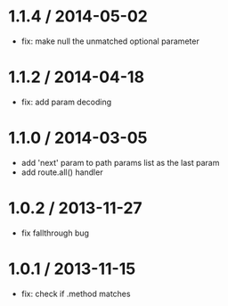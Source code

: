 
1.1.4 / 2014-05-02
==================

 * fix: make null the unmatched optional parameter

1.1.2 / 2014-04-18
==================

 * fix: add param decoding

1.1.0 / 2014-03-05
==================

 * add 'next' param to path params list as the last param
 * add route.all() handler

1.0.2 / 2013-11-27
==================

 * fix fallthrough bug

1.0.1 / 2013-11-15
==================

 * fix: check if .method matches
